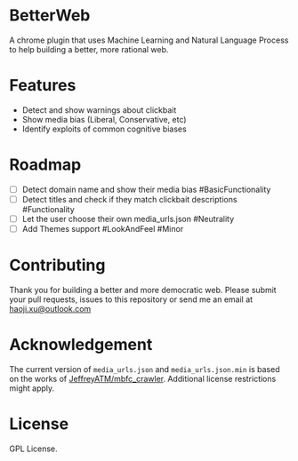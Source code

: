 # BetterWeb
A chrome plugin that uses Machine Learning and Natural Language Process to help building a better, more rational web.

# Features
- Detect and show warnings about clickbait
- Show media bias (Liberal, Conservative, etc)
- Identify exploits of common cognitive biases

# Roadmap
- [ ] Detect domain name and show their media bias #BasicFunctionality
- [ ] Detect titles and check if they match clickbait descriptions #Functionality
- [ ] Let the user choose their own media_urls.json #Neutrality
- [ ] Add Themes support #LookAndFeel #Minor

# Contributing
Thank you for building a better and more democratic web. Please submit your pull requests, issues to this repository or send me an email at haoji.xu@outlook.com

# Acknowledgement
The current version of `media_urls.json` and `media_urls.json.min` is based on the works of [JeffreyATM/mbfc_crawler](https://github.com/JeffreyATW/mbfc_crawler). Additional license restrictions might apply.

# License
GPL License.
